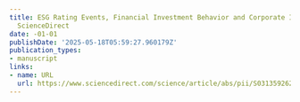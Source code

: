 ```yaml
---
title: ESG Rating Events, Financial Investment Behavior and Corporate Innovation -
  ScienceDirect
date: -01-01
publishDate: '2025-05-18T05:59:27.960179Z'
publication_types:
- manuscript
links:
- name: URL
  url: https://www.sciencedirect.com/science/article/abs/pii/S0313592622001977
---
```

